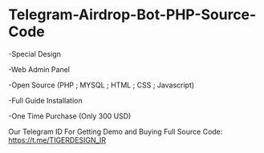 # Telegram-Airdrop-Bot-PHP-Source-Code

-Special Design

-Web Admin Panel

-Open Source (PHP ; MYSQL ; HTML ; CSS ; Javascript)

-Full Guide Installation

-One Time Purchase (Only 300 USD)

 Our Telegram ID For Getting Demo and Buying Full Source Code:
 https://t.me/TIGERDESIGN_IR
